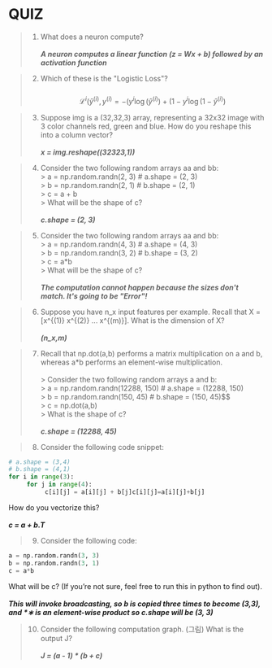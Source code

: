 QUIZ
==========

> 1. What does a neuron compute?<br><br>
_**A neuron computes a linear function (z = Wx + b) followed by an activation function**_

> 2. Which of these is the "Logistic Loss"?<br><br>
$$\mathcal{L}^{i}(\hat{y}^{(i)}, y^{(i)} = -(y^{i}\log (\hat{y}^{(i)}) + (1 - y^{i}\log (1 - \hat{y}^{(i)})$$

> 3. Suppose img is a (32,32,3) array, representing a 32x32 image with 3 color channels red, green and blue. How do you reshape this into a column vector?<br><br>
_**x = img.reshape((32*32*3,1))**_

> 4. Consider the two following random arrays aa and bb:<br>
    > a = np.random.randn(2, 3) # a.shape = (2, 3)<br>
    > b = np.random.randn(2, 1) #  b.shape = (2, 1)<br>
    > c = a + b<br>
    > What will be the shape of c?<br><br>
_**c.shape = (2, 3)**_

> 5. Consider the two following random arrays aa and bb:<br>
    > a = np.random.randn(4, 3) # a.shape = (4, 3)<br>
    > b = np.random.randn(3, 2) # b.shape = (3, 2)<br>
    > c = a*b<br>
    > What will be the shape of c?<br><br>
_**The computation cannot happen because the sizes don't match. It's going to be "Error"!**_

> 6. Suppose you have n_x input features per example. Recall that X = [x^{(1)} x^{(2)} ... x^{(m)}]. What is the dimension of X?<br><br>
_**(n_x,m)**_

> 7. Recall that np.dot(a,b) performs a matrix multiplication on a and b, whereas a*b performs an element-wise multiplication.<br><br>
    > Consider the two following random arrays a and b:<br>
    > a = np.random.randn(12288, 150) # a.shape = (12288, 150)<br>
    > b = np.random.randn(150, 45) # b.shape = (150, 45)$$<br>
    > c = np.dot(a,b)<br>
    > What is the shape of c?<br><br>
_**c.shape = (12288, 45)**_

> 8. Consider the following code snippet:<br>
```python
# a.shape = (3,4)
# b.shape = (4,1)
for i in range(3):
     for j in range(4):
          c[i][j] = a[i][j] + b[j]c[i][j]=a[i][j]+b[j]
```
How do you vectorize this?<br><br>
_**c = a + b.T**_

> 9. Consider the following code:<br>
```python
a = np.random.randn(3, 3)
b = np.random.randn(3, 1)
c = a*b
```
What will be c? (If you’re not sure, feel free to run this in python to find out).<br><br>
_**This will invoke broadcasting, so b is copied three times to become (3,3), and *∗ is an element-wise product so c.shape will be (3, 3)**_

> 10. Consider the following computation graph. (그림) What is the output J?<br><br>
_**J = (a - 1) * (b + c)**_